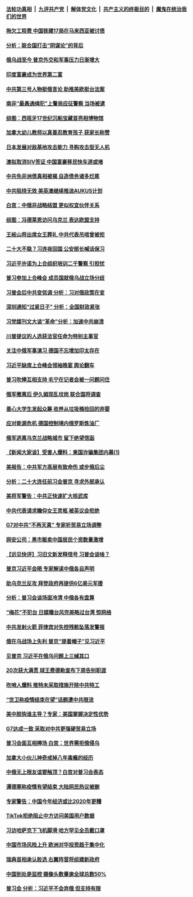 ####  [法轮功真相](../../../../basic/blob/master/README.md?t=09181701) &nbsp;|&nbsp; [九评共产党](../../../../9ping.md/blob/master/README.md?t=09181701) &nbsp;|&nbsp; [解体党文化](../../../../jtdwh.md/blob/master/README.md?t=09181701)  &nbsp;|&nbsp; [共产主义的终极目的](../../../../gczydzjmd.md/blob/master/README.md?t=09181701) &nbsp;|&nbsp; [魔鬼在统治我们的世界](../../../../mgztzwmdsj.md/blob/master/README.md?t=09181701) 

#### [拖欠工程费 中国铁建17局在马来西亚被讨债](../pages/nsc418/n13827270.md?t=09181701) 

#### [分析：联合国打击“阴谋论”的背后](../pages/nsc418/n13826619.md?t=09181701) 

#### [俄乌战至今 普京外交和军事压力日渐增大](../pages/nsc418/n13827360.md?t=09181701) 

#### [印度富豪成为世界第二富](../pages/nsc418/n13827343.md?t=09181701) 

#### [中共第三号人物挺俄言论 助推美欧挺台法案](../pages/nsc418/n13827277.md?t=09181701) 

#### [南非“最愚通缉犯”上警局应征警察 当场被逮](../pages/nsc418/n13827046.md?t=09181701) 

#### [组图：西班牙17世纪沉船宝藏首亮相博物馆](../pages/nsc418/n13826965.md?t=09181701) 

#### [加拿大幼儿教师以真善忍教育孩子 获家长称赞](../pages/nsc418/n13825945.md?t=09181701) 

#### [日本发展对敌基地攻击能力 寻购攻击型无人机](../pages/nsc418/n13827101.md?t=09181701) 

#### [澳拟取消SIV签证 中国富豪移民快车道或堵](../pages/nsc418/n13827141.md?t=09181701) 

#### [中共免非洲债真相被揭 自造债务诸多烂尾](../pages/nsc418/n13827267.md?t=09181701) 

#### [中共阻挠无效 美英澳继续推进AUKUS计划](../pages/nsc418/n13827163.md?t=09181701) 

#### [白宫：中俄非战略结盟 更似权宜伙伴关系](../pages/nsc418/n13827239.md?t=09181701) 

#### [组图：冯德莱恩访问乌克兰 表达欧盟支持](../pages/nsc418/n13827150.md?t=09181701) 

#### [王岐山将出席女王葬礼 中共代表吊唁曾被拒](../pages/nsc418/n13827095.md?t=09181701) 

#### [二十大不稳？习连夜回国 公安部长喊话保习](../pages/nsc418/n13826967.md?t=09181701) 

#### [习近平许诺为上合组织培训二千警察 引担忧](../pages/nsc418/n13826835.md?t=09181701) 

#### [普习参加上合峰会 成员国就俄乌战立场分歧](../pages/nsc418/n13826831.md?t=09181701) 

#### [习普会后中共变低调 分析：习对俄政策在变](../pages/nsc418/n13826738.md?t=09181701) 

#### [深圳通知“过紧日子” 分析：全国财政紧张](../pages/nsc418/n13826731.md?t=09181701) 

#### [习党媒刊文大谈“革命”分析：加速中共崩溃](../pages/nsc418/n13826493.md?t=09181701) 

#### [川普提议的人选获法官任命为特别主事官](../pages/nsc418/n13826781.md?t=09181701) 

#### [关注中俄军事演习 德国不忘增加印太存在](../pages/nsc418/n13826737.md?t=09181701) 

#### [习近平缺席上合峰会领袖晚宴 舆论翻车](../pages/nsc418/n13826772.md?t=09181701) 

#### [普习吹捧互相支持 毛宁在记者会被一问题问住](../pages/nsc418/n13826785.md?t=09181701) 

#### [俄军撤离后 伊久姆现乱坟岗 联合国将调查](../pages/nsc418/n13826727.md?t=09181701) 

#### [善心大学生发起众筹 收养从垃圾桶捡回的弃婴](../pages/nsc418/n13826559.md?t=09181701) 

#### [应对能源危机 德国控制境内俄罗斯炼油厂](../pages/nsc418/n13826506.md?t=09181701) 

#### [俄军逃离乌克兰战略城市 留下绝望信函](../pages/nsc418/n13826662.md?t=09181701) 

#### [【新闻大家谈】受害人爆料：柬国诈骗集团内幕(1)](../pages/nsc418/n13826298.md?t=09181701) 

#### [美报告：中共军方高层有致命伤 或步俄后尘](../pages/nsc418/n13826589.md?t=09181701) 

#### [分析：二十大连任前习会普京 寻求外部承认](../pages/nsc418/n13826431.md?t=09181701) 

#### [美将军警告：中共正快速扩大核武库](../pages/nsc418/n13826470.md?t=09181701) 

#### [中共代表请求瞻仰女王灵柩 被英议会拒绝](../pages/nsc418/n13826443.md?t=09181701) 

#### [G7对中共“不再天真” 专家析贸易立场调整](../pages/nsc418/n13826140.md?t=09181701) 

#### [网安公司：黑市贩卖中国居民个资数量激增](../pages/nsc418/n13826040.md?t=09181701) 

#### [【远见快评】习旧文新发释信号 习普会谈啥？](../pages/nsc418/n13826083.md?t=09181701) 

#### [普京习近平会晤 专家解读中俄各自声明](../pages/nsc418/n13825984.md?t=09181701) 

#### [助乌克兰反攻 拜登政府再提供6亿美元军援](../pages/nsc418/n13826016.md?t=09181701) 

#### [分析：普习会谈场面冷清 中俄各有盘算](../pages/nsc418/n13826004.md?t=09181701) 

#### [“梅花”不犯台 日媒曝台风完美略过台湾 惊网络](../pages/nsc418/n13825685.md?t=09181701) 

#### [中共发射火箭 菲律宾对失控残骸坠落发警报](../pages/nsc418/n13825941.md?t=09181701) 

#### [俄在乌战场上失利 普京“提着帽子”见习近平](../pages/nsc418/n13825970.md?t=09181701) 

#### [见普京 习近平在俄乌问题上三缄其口](../pages/nsc418/n13825949.md?t=09181701) 

#### [20次获大满贯 球王费德勒宣布下周告别职涯](../pages/nsc418/n13825910.md?t=09181701) 

#### [吹哨人爆料 推特未采取措施开除中共特工](../pages/nsc418/n13825852.md?t=09181701) 

#### [“世卫称疫情结束在望”话题遭中共限流](../pages/nsc418/n13825789.md?t=09181701) 

#### [美中脱钩谁主导？专家：美国掌握决定性优势](../pages/nsc418/n13825556.md?t=09181701) 

#### [G7达成一致 采取对中共更强硬贸易立场](../pages/nsc418/n13825890.md?t=09181701) 

#### [普习会面互相捧场 白宫：世界需拒俄侵乌](../pages/nsc418/n13825805.md?t=09181701) 

#### [加拿大小伙儿神奇戒掉八年毒瘾的经历](../pages/nsc418/n13825136.md?t=09181701) 

#### [中俄无上限友谊要触顶？白宫对普习会表态](../pages/nsc418/n13825739.md?t=09181701) 

#### [谭德塞称疫情有望结束 大陆网民热议被删](../pages/nsc418/n13825602.md?t=09181701) 

#### [专家警告：中国今年经济或比2020年更糟](../pages/nsc418/n13825576.md?t=09181701) 

#### [TikTok拒绝阻止中方访问美国用户数据](../pages/nsc418/n13825519.md?t=09181701) 

#### [习访哈萨克下飞机脚滑 哈方罕见全员戴口罩](../pages/nsc418/n13825340.md?t=09181701) 

#### [中国市场风险上升 欧洲对华投资趋于集中化](../pages/nsc418/n13825324.md?t=09181701) 

#### [瑞典首相承认败选 右翼阵营将组建新政府](../pages/nsc418/n13825215.md?t=09181701) 

#### [中国到处是监控 摄像头数量逾全球总数50%](../pages/nsc418/n13825239.md?t=09181701) 

#### [普习会 分析：习近平不会弃俄 但支持有限](../pages/nsc418/n13825112.md?t=09181701) 

